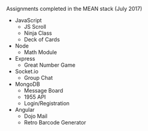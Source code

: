 Assignments completed in the MEAN stack (July 2017)
	
* JavaScript
  * JS Scroll
  * Ninja Class
  * Deck of Cards
* Node
  * Math Module
* Express
  * Great Number Game
* Socket.io
  * Group Chat
* MongoDB
  * Message Board
  * 1955 API
  * Login/Registration
* Angular
  * Dojo Mail
  * Retro Barcode Generator